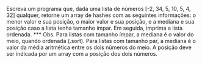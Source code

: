Escreva um programa que, dada uma lista de números [-2, 34, 5, 10, 5, 4, 32] qualquer, retorne um array de hashes com as seguintes informações: o menor valor e sua posição, o maior valor e sua posição, e a mediana e sua posição caso a lista tenha tamanho ímpar. Em seguida, imprima a lista ordenada. *** Obs. Para listas com tamanho ímpar, a mediana é o valor do meio, quando ordenada (.sort). Para listas com tamanho par, a mediana é o valor da média aritmética entre os dois números do meio. A posição deve ser indicada por um array com a posição dos dois números.